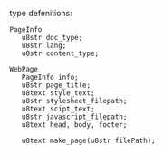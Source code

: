 type defenitions:

    PageInfo
       u8str doc_type;
       u8str lang;
       u8str content_type;
       
    WebPage
       PageInfo info;
       u8str page_title;
       u8text style_text;
       u8str stylesheet_filepath;
       u8text scipt_text;
       u8str javascript_filepath;
       u8text head, body, footer;
       
       u8text make_page(u8str filePath);

